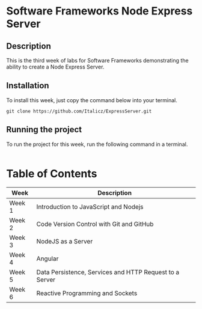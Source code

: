 # Software Frameworks Node Express Server

## Description

This is the third week of labs for Software Frameworks demonstrating the ability to create a Node Express Server.

## Installation
To install this week, just copy the command below into your terminal.
```
git clone https://github.com/Italicz/ExpressServer.git
```
## Running the project
To run the project for this week, run the following command in a terminal.
```

```
# Table of Contents
| Week | Description |
| --- | --- |
| Week 1 | Introduction to JavaScript and Nodejs |
| Week 2 | Code Version Control with Git and GitHub |
| Week 3 | NodeJS as a Server |
| Week 4 | Angular |
| Week 5 | Data Persistence, Services and HTTP Request to a Server |
| Week 6 | Reactive Programming and Sockets |